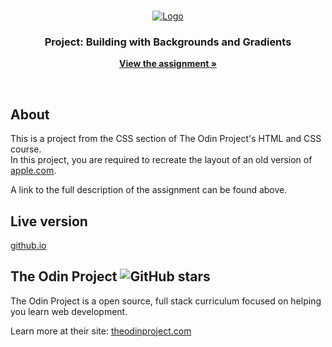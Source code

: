<!-- PROJECT LOGO -->
<br>

<p align="center">
  <a href="https://www.theodinproject.com">
    <img src="https://www.theodinproject.com/assets/odin-logo-2d729f16279e9fc3b58ce847eacf07f883bdfc95eb23bb5064ed59d36ef551d6.svg" alt="Logo">
  </a>
</p>

<h3 align="center">Project: Building with Backgrounds and Gradients</h3>

<p align="center">
  <a href="https://www.theodinproject.com/courses/html-and-css/lessons/building-with-backgrounds-and-gradients"><strong>View the assignment »</strong></a>
</p>

<br>

## About

<p>This is a project from the CSS section of The Odin Project's HTML and CSS course.<br>
In this project, you are required to recreate the layout of an old version of <a href="https://web.archive.org/web/20140301004610/http://www.apple.com/">apple.com</a>.<p>

<p>A link to the full description of the assignment can be found above.</p>

## Live version

<p><a href="https://jasont01.github.io/odin-apple-homepage/index.html">github.io</a></p>

## The Odin Project ![GitHub stars](https://img.shields.io/github/stars/TheOdinProject/curriculum?style=social)
<p>The Odin Project is a open source, full stack curriculum focused on helping you learn web development.</p>
<p>Learn more at their site: <a href="https://www.theodinproject.com/">theodinproject.com</a></p>

